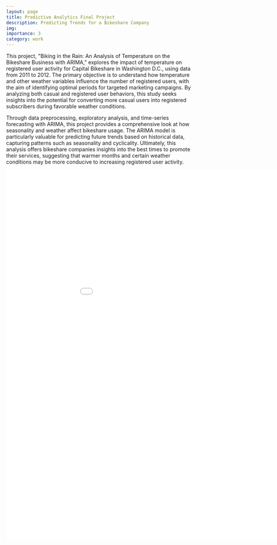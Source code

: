 ```yaml
---
layout: page
title: Predictive Analytics Final Project
description: Predicting Trends for a Bikeshare Company
img:
importance: 3
category: work
---
```


This project, "Biking in the Rain: An Analysis of Temperature on the Bikeshare Business with ARIMA," explores the impact of temperature on registered user activity for Capital Bikeshare in Washington D.C., using data from 2011 to 2012. The primary objective is to understand how temperature and other weather variables influence the number of registered users, with the aim of identifying optimal periods for targeted marketing campaigns. By analyzing both casual and registered user behaviors, this study seeks insights into the potential for converting more casual users into registered subscribers during favorable weather conditions.

Through data preprocessing, exploratory analysis, and time-series forecasting with ARIMA, this project provides a comprehensive look at how seasonality and weather affect bikeshare usage. The ARIMA model is particularly valuable for predicting future trends based on historical data, capturing patterns such as seasonality and cyclicality. Ultimately, this analysis offers bikeshare companies insights into the best times to promote their services, suggesting that warmer months and certain weather conditions may be more conducive to increasing registered user activity.

<iframe src="{{ '/assets/html/PredictiveAnalyticsFinalReport.html' | relative_url }}" width="1000" height="1000" style="border:none;"></iframe>
